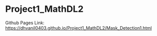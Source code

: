 # Project1_MathDL2

Github Pages Link:
https://dhvanil0403.github.io/Project1_MathDL2/Mask_Detection1.html

